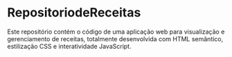 # RepositoriodeReceitas
Este repositório contém o código de uma aplicação web para visualização e gerenciamento de receitas, totalmente desenvolvida com HTML semântico, estilização CSS e interatividade JavaScript.
